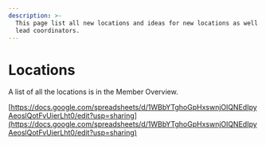```yaml
---
description: >-
  This page list all new locations and ideas for new locations as well as their
  lead coordinators.
---
```


# Locations

A list of all the locations is in the Member Overview.

[https://docs.google.com/spreadsheets/d/1WBbYTghoGpHxswnjOlQNEdIpyAeoslQotFvUierLht0/edit?usp=sharing](https://docs.google.com/spreadsheets/d/1WBbYTghoGpHxswnjOlQNEdIpyAeoslQotFvUierLht0/edit?usp=sharing)

